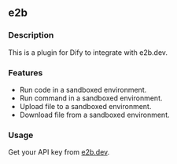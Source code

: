 ## e2b

### Description

This is a plugin for Dify to integrate with e2b.dev.

### Features

- Run code in a sandboxed environment.
- Run command in a sandboxed environment.
- Upload file to a sandboxed environment.
- Download file from a sandboxed environment.

### Usage

Get your API key from [e2b.dev](https://e2b.dev).